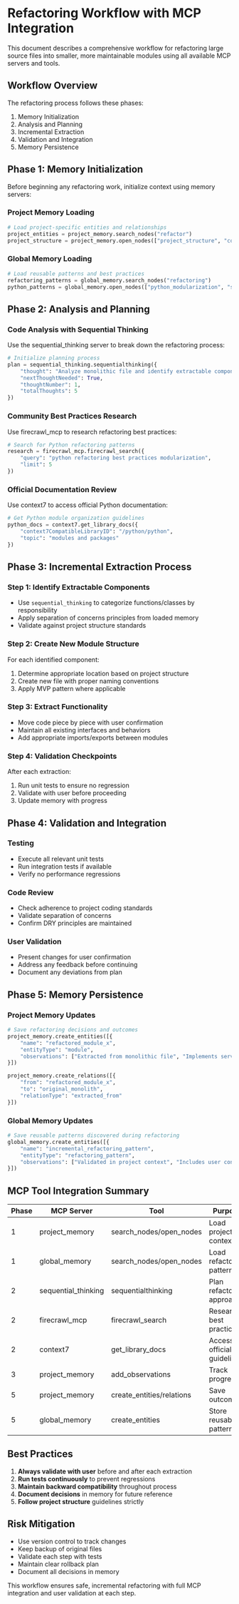 # Refactoring Workflow with MCP Integration

This document describes a comprehensive workflow for refactoring large source files into smaller, more maintainable modules using all available MCP servers and tools.

## Workflow Overview

The refactoring process follows these phases:
1. Memory Initialization
2. Analysis and Planning
3. Incremental Extraction
4. Validation and Integration
5. Memory Persistence

## Phase 1: Memory Initialization

Before beginning any refactoring work, initialize context using memory servers:

### Project Memory Loading
```python
# Load project-specific entities and relationships
project_entities = project_memory.search_nodes("refactor")
project_structure = project_memory.open_nodes(["project_structure", "coding_standards"])
```

### Global Memory Loading
```python
# Load reusable patterns and best practices
refactoring_patterns = global_memory.search_nodes("refactoring")
python_patterns = global_memory.open_nodes(["python_modularization", "separation_of_concerns"])
```

## Phase 2: Analysis and Planning

### Code Analysis with Sequential Thinking
Use the sequential_thinking server to break down the refactoring process:

```python
# Initialize planning process
plan = sequential_thinking.sequentialthinking({
    "thought": "Analyze monolithic file and identify extractable components",
    "nextThoughtNeeded": True,
    "thoughtNumber": 1,
    "totalThoughts": 5
})
```

### Community Best Practices Research
Use firecrawl_mcp to research refactoring best practices:

```python
# Search for Python refactoring patterns
research = firecrawl_mcp.firecrawl_search({
    "query": "python refactoring best practices modularization",
    "limit": 5
})
```

### Official Documentation Review
Use context7 to access official Python documentation:

```python
# Get Python module organization guidelines
python_docs = context7.get_library_docs({
    "context7CompatibleLibraryID": "/python/python",
    "topic": "modules and packages"
})
```

## Phase 3: Incremental Extraction Process

### Step 1: Identify Extractable Components
- Use `sequential_thinking` to categorize functions/classes by responsibility
- Apply separation of concerns principles from loaded memory
- Validate against project structure standards

### Step 2: Create New Module Structure
For each identified component:
1. Determine appropriate location based on project structure
2. Create new file with proper naming conventions
3. Apply MVP pattern where applicable

### Step 3: Extract Functionality
- Move code piece by piece with user confirmation
- Maintain all existing interfaces and behaviors
- Add appropriate imports/exports between modules

### Step 4: Validation Checkpoints
After each extraction:
1. Run unit tests to ensure no regression
2. Validate with user before proceeding
3. Update memory with progress

## Phase 4: Validation and Integration

### Testing
- Execute all relevant unit tests
- Run integration tests if available
- Verify no performance regressions

### Code Review
- Check adherence to project coding standards
- Validate separation of concerns
- Confirm DRY principles are maintained

### User Validation
- Present changes for user confirmation
- Address any feedback before continuing
- Document any deviations from plan

## Phase 5: Memory Persistence

### Project Memory Updates
```python
# Save refactoring decisions and outcomes
project_memory.create_entities([{
    "name": "refactored_module_x",
    "entityType": "module",
    "observations": ["Extracted from monolithic file", "Implements service pattern"]
}])

project_memory.create_relations([{
    "from": "refactored_module_x",
    "to": "original_monolith",
    "relationType": "extracted_from"
}])
```

### Global Memory Updates
```python
# Save reusable patterns discovered during refactoring
global_memory.create_entities([{
    "name": "incremental_refactoring_pattern",
    "entityType": "refactoring_pattern",
    "observations": ["Validated in project context", "Includes user confirmation steps"]
}])
```

## MCP Tool Integration Summary

| Phase | MCP Server | Tool | Purpose |
|-------|------------|------|---------|
| 1 | project_memory | search_nodes/open_nodes | Load project context |
| 1 | global_memory | search_nodes/open_nodes | Load refactoring patterns |
| 2 | sequential_thinking | sequentialthinking | Plan refactoring approach |
| 2 | firecrawl_mcp | firecrawl_search | Research best practices |
| 2 | context7 | get_library_docs | Access official guidelines |
| 3 | project_memory | add_observations | Track progress |
| 5 | project_memory | create_entities/relations | Save outcomes |
| 5 | global_memory | create_entities | Store reusable patterns |

## Best Practices

1. **Always validate with user** before and after each extraction
2. **Run tests continuously** to prevent regressions
3. **Maintain backward compatibility** throughout process
4. **Document decisions** in memory for future reference
5. **Follow project structure** guidelines strictly

## Risk Mitigation

- Use version control to track changes
- Keep backup of original files
- Validate each step with tests
- Maintain clear rollback plan
- Document all decisions in memory

This workflow ensures safe, incremental refactoring with full MCP integration and user validation at each step.